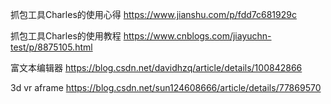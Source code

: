 
抓包工具Charles的使用心得
https://www.jianshu.com/p/fdd7c681929c

抓包工具Charles的使用教程
https://www.cnblogs.com/jiayuchn-test/p/8875105.html

富文本编辑器
https://blog.csdn.net/davidhzq/article/details/100842866


3d vr
aframe
https://blog.csdn.net/sun124608666/article/details/77869570